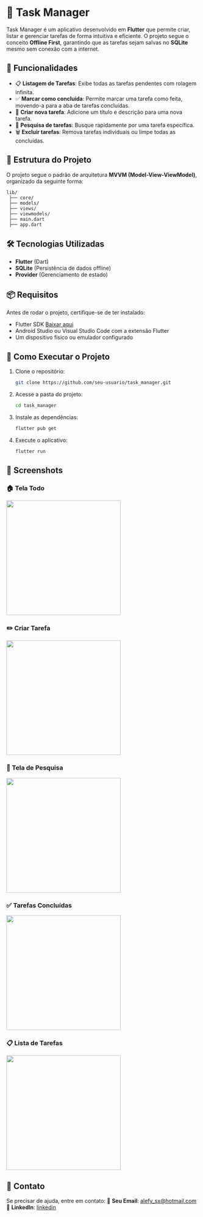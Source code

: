 # 📌 Task Manager

Task Manager é um aplicativo desenvolvido em **Flutter** que permite criar, listar e gerenciar tarefas de forma intuitiva e eficiente. O projeto segue o conceito **Offline First**, garantindo que as tarefas sejam salvas no **SQLite** mesmo sem conexão com a internet.

## 🚀 Funcionalidades
- 📋 **Listagem de Tarefas**: Exibe todas as tarefas pendentes com rolagem infinita.
- ✅ **Marcar como concluída**: Permite marcar uma tarefa como feita, movendo-a para a aba de tarefas concluídas.
- 📝 **Criar nova tarefa**: Adicione um título e descrição para uma nova tarefa.
- 🔎 **Pesquisa de tarefas**: Busque rapidamente por uma tarefa específica.
- 🗑️ **Excluir tarefas**: Remova tarefas individuais ou limpe todas as concluídas.

## 📂 Estrutura do Projeto
O projeto segue o padrão de arquitetura **MVVM (Model-View-ViewModel)**, organizado da seguinte forma:
```
lib/
 ├── core/              
 ├── models/            
 ├── views/             
 ├── viewmodels/  
 ├── main.dart          
 ├── app.dart 
```

## 🛠️ Tecnologias Utilizadas
- **Flutter** (Dart)
- **SQLite** (Persistência de dados offline)
- **Provider** (Gerenciamento de estado)

## 📦 Requisitos
Antes de rodar o projeto, certifique-se de ter instalado:
- Flutter SDK [Baixar aqui](https://flutter.dev/docs/get-started/install)
- Android Studio ou Visual Studio Code com a extensão Flutter
- Um dispositivo físico ou emulador configurado

## 🚀 Como Executar o Projeto
1. Clone o repositório:
   ```sh
   git clone https://github.com/seu-usuario/task_manager.git
   ```
2. Acesse a pasta do projeto:
   ```sh
   cd task_manager
   ```
3. Instale as dependências:
   ```sh
   flutter pub get
   ```
4. Execute o aplicativo:
   ```sh
   flutter run
   ```

## 📸 Screenshots

### 🏠 Tela Todo
<img src="assets/screenshots/todo.jpg" width="300">

### ✏️ Criar Tarefa
<img src="assets/screenshots/create.jpg" width="300">

### 🔎 Tela de Pesquisa
<img src="assets/screenshots/search.jpg" width="300">

### ✅ Tarefas Concluídas
<img src="assets/screenshots/done.jpg" width="300">

### 📋 Lista de Tarefas
<img src="assets/screenshots/todolist.jpg" width="300">


## 📩 Contato
Se precisar de ajuda, entre em contato:
📧 **Seu Email**: alefy_sx@hotmail.com  
💼 **LinkedIn**: [linkedin](https://www.linkedin.com/in/alefy-xavier-developer/)

